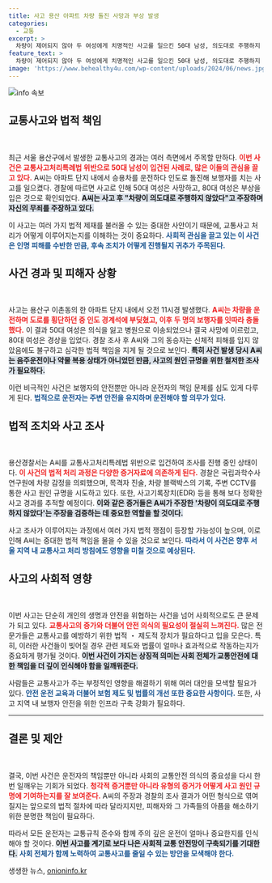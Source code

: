 ```yaml
---
title: 사고 용산 아파트 차량 돌진 사망과 부상 발생
categories:
  - 교통
excerpt: >
  차량이 제어되지 않아 두 여성에게 치명적인 사고를 일으킨 50대 남성, 의도대로 주행하지 않았다 주장. 경찰은 흥미진진한 조사에 나섰다!
feature_text: >
  차량이 제어되지 않아 두 여성에게 치명적인 사고를 일으킨 50대 남성, 의도대로 주행하지 않았다 주장. 경찰은 흥미진진한 조사에 나섰다!
image: 'https://www.behealthy4u.com/wp-content/uploads/2024/06/news.jpg'
---
```


<p><img src="https://www.behealthy4u.com/wp-content/uploads/2024/06/news.jpg" alt="info 속보" /></p>

<h2 data-ke-size="size26">교통사고와 법적 책임</h2>

<p data-ke-size="size16">&nbsp;</p>

<p>최근 서울 용산구에서 발생한 교통사고의 경과는 여러 측면에서 주목할 만하다. <b><span style="color: #ee2323;">이번 사건은 교통사고처리특례법 위반으로 50대 남성이 입건된 사례로, 많은 이들의 관심을 끌고 있다.</span></b> A씨는 아파트 단지 내에서 승용차를 운전하다 인도로 돌진해 보행자를 치는 사고를 일으켰다. 경찰에 따르면 사고로 인해 50대 여성은 사망하고, 80대 여성은 부상을 입은 것으로 확인되었다. <b><span style="background-color: #21538527;">A씨는 사고 후 "차량이 의도대로 주행하지 않았다"고 주장하며 자신의 무죄를 주장하고 있다.</span></b></p>

<p>이 사고는 여러 가지 법적 제재를 불러올 수 있는 중대한 사안이기 때문에, 교통사고 처리가 어떻게 이루어지는지를 이해하는 것이 중요하다. <b><span style="color: #1a5490;">사회적 관심을 끌고 있는 이 사건은 인명 피해를 수반한 만큼, 후속 조치가 어떻게 진행될지 귀추가 주목된다.</span></b></p>

<h2 data-ke-size="size26">사건 경과 및 피해자 상황</h2>

<p data-ke-size="size16">&nbsp;</p>

<p>사고는 용산구 이촌동의 한 아파트 단지 내에서 오전 11시경 발생했다. <b><span style="color: #ee2323;">A씨는 차량을 운전하며 도로를 횡단하던 중 인도 경계석에 부딪혔고, 이후 두 명의 보행자를 잇따라 충돌했다.</span></b> 이 결과 50대 여성은 의식을 잃고 병원으로 이송되었으나 결국 사망에 이르렀고, 80대 여성은 경상을 입었다. 경찰 조사 후 A씨와 그의 동승자는 신체적 피해를 입지 않았음에도 불구하고 심각한 법적 책임을 지게 될 것으로 보인다. <b><span style="background-color: #21538527;">특히 사건 발생 당시 A씨는 음주운전이나 약물 복용 상태가 아니었던 만큼, 사고의 원인 규명을 위한 철저한 조사가 필요하다.</span></b></p>

<p>이런 비극적인 사건은 보행자의 안전뿐만 아니라 운전자의 책임 문제를 심도 있게 다루게 된다. <b><span style="color: #1a5490;">법적으로 운전자는 주변 안전을 유지하며 운전해야 할 의무가 있다.</span></b></p>

<h2 data-ke-size="size26">법적 조치와 사고 조사</h2>

<p data-ke-size="size16">&nbsp;</p>

<p>용산경찰서는 A씨를 교통사고처리특례법 위반으로 입건하여 조사를 진행 중인 상태이다. <b><span style="color: #ee2323;">이 사건의 법적 처리 과정은 다양한 증거자료에 의존하게 된다.</span></b> 경찰은 국립과학수사연구원에 차량 감정을 의뢰했으며, 목격자 진술, 차량 블랙박스의 기록, 주변 CCTV를 통한 사고 원인 규명을 시도하고 있다. 또한, 사고기록장치(EDR) 등을 통해 보다 정확한 사고 경과를 추적할 예정이다. <b><span style="background-color: #21538527;">이와 같은 증거들은 A씨가 주장한 '차량이 의도대로 주행하지 않았다'는 주장을 검증하는 데 중요한 역할을 할 것이다.</span></b></p>

<p>사고 조사가 이루어지는 과정에서 여러 가지 법적 쟁점이 등장할 가능성이 높으며, 이로 인해 A씨는 중대한 법적 책임을 물을 수 있을 것으로 보인다. <b><span style="color: #1a5490;">따라서 이 사건은 향후 서울 지역 내 교통사고 처리 방침에도 영향을 미칠 것으로 예상된다.</span></b></p>

<h2 data-ke-size="size26">사고의 사회적 영향</h2>

<p data-ke-size="size16">&nbsp;</p>

<p>이번 사고는 단순히 개인의 생명과 안전을 위협하는 사건을 넘어 사회적으로도 큰 문제가 되고 있다. <b><span style="color: #ee2323;">교통사고의 증가와 더불어 안전 의식의 필요성이 절실히 느껴진다.</span></b> 많은 전문가들은 교통사고를 예방하기 위한 법적 ・ 제도적 장치가 필요하다고 입을 모은다. 특히, 이러한 사건들이 빚어질 경우 관련 제도와 법률이 얼마나 효과적으로 작동하는지가 중요하게 평가될 것이다. <b><span style="background-color: #21538527;">이번 사건이 가지는 상징적 의미는 사회 전체가 교통안전에 대한 책임을 더 깊이 인식해야 함을 일깨워준다.</span></b></p>

<p>사람들은 교통사고가 주는 부정적인 영향을 해결하기 위해 여러 대안을 모색할 필요가 있다. <b><span style="color: #1a5490;">안전 운전 교육과 더불어 보험 제도 및 법률의 개선 또한 중요한 사항이다.</span></b> 또한, 사고 지역 내 보행자 안전을 위한 인프라 구축 강화가 필요하다.</p>

<hr>

<h2 data-ke-size="size26">결론 및 제안</h2>

<p data-ke-size="size16">&nbsp;</p>

<p>결국, 이번 사건은 운전자의 책임뿐만 아니라 사회의 교통안전 의식의 중요성을 다시 한 번 일깨우는 기회가 되었다. <b><span style="color: #ee2323;">청각적 증거뿐만 아니라 유형의 증거가 어떻게 사고 원인 규명에 기여하는지를 잘 보여준다.</span></b> A씨의 주장과 경찰의 조사 결과가 어떤 형식으로 엮여질지는 앞으로의 법적 절차에 따라 달라지지만, 피해자와 그 가족들의 아픔을 해소하기 위한 분명한 책임이 필요하다. </p>

<p>따라서 모든 운전자는 교통규칙 준수와 함께 주의 깊은 운전이 얼마나 중요한지를 인식해야 할 것이다. <b><span style="background-color: #21538527;">이번 사고를 계기로 보다 나은 사회적 교통 안전망이 구축되기를 기대한다.</span></b> <b><span style="color: #1a5490;">사회 전체가 함께 노력하여 교통사고를 줄일 수 있는 방안을 모색해야 한다.</span></b></p>
생생한 뉴스, <a href="https://onioninfo.kr" rel="dofollow">onioninfo.kr</a>


